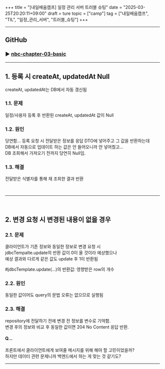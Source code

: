 +++
title = "[내일배움캠프] 일정 관리 서버 트러블 슈팅"
date = "2025-03-25T20:20:11+09:00"
draft = ture
topic = ["camp"]
tag = ["내일배움캠프", "TIL", "일정_관리_서버", "트러블_슈팅"]
+++

---
## GitHub
### ▶ [nbc-chapter-03-basic](https://github.com/withong/nbc-chapter-03-basic.git)

---

## 1. 등록 시 createAt, updatedAt Null
createAt, updatedAt는 DB에서 자동 갱신됨

### 1.1. 문제
일정/사용자 등록 후 반환된 createAt, updatedAt 값이 Null

### 1.2. 원인
당연함... 
등록 요청 시 전달받은 정보를 응답 DTO에 넣어주고 그 값을 반환하는데  
DB에서 자동으로 업데이트 하는 값은 안 들어오니까 안 넣어줬고...  
DB 조회해서 가져오기 전까지 당연히 Null임.

### 1.3. 해결
전달받은 식별자를 통해 재 조회한 결과 반환

<br>
<hr>
<br>

## 2. 변경 요청 시 변경된 내용이 없을 경우
### 2.1. 문제
클라이언트가 기존 정보와 동일한 정보로 변경 요청 시  
jdbcTempalte.update의 반환 값이 0이 올 것이라 예상했으나  
예상 결과와 다르게 같은 값도 update 후 1이 반환됨  

#jdbcTemplate.update(...)의 반환값: 영향받은 row의 개수

### 2.2. 원인
동일한 값이어도 query의 문법 오류는 없으므로 실행됨

### 2.3. 해결
repository에 전달하기 전에 변경 전 정보를 변수로 기억함.  
변경 후의 정보와 비교 후 동일한 값이면 204 No Content 응답 반환.

#### Q...
프론트에서 클라이언트에게 보여줄 메시지를 위해 해야 할 고민이었을까?  
하지만 데이터 관련 문제니까 백엔드에서 하는 게 맞는 것 같기도?

---